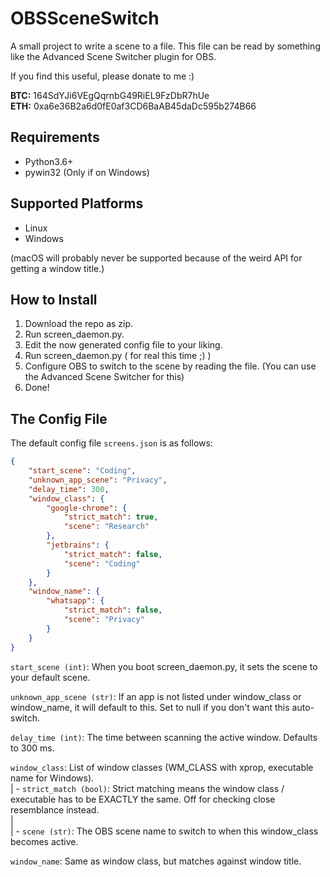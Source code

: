 # OBSSceneSwitch
A small project to write a scene to a file. This file can be read by something like the Advanced Scene Switcher plugin for OBS.

If you find this useful, please donate to me :)

**BTC:** 164SdYJi6VEgQqrnbG49RiEL9FzDbR7hUe\
**ETH:** 0xa6e36B2a6d0fE0af3CD6BaAB45daDc595b274B66

## Requirements
* Python3.6+
* pywin32 (Only if on Windows)

## Supported Platforms
* Linux
* Windows

(macOS will probably never be supported because of the weird API for getting a window title.)

## How to Install
1. Download the repo as zip.
1. Run screen_daemon.py.
1. Edit the now generated config file to your liking.
1. Run screen_daemon.py ( for real this time ;) )
1. Configure OBS to switch to the scene by reading the file. (You can use the Advanced Scene Switcher for this)
1. Done!

## The Config File
The default config file ``screens.json`` is as follows:
```json
{
    "start_scene": "Coding",
    "unknown_app_scene": "Privacy",
    "delay_time": 300,                            
    "window_class": {
        "google-chrome": {
            "strict_match": true,
            "scene": "Research"
        },
        "jetbrains": {
            "strict_match": false,
            "scene": "Coding"
        }
    },
    "window_name": {
        "whatsapp": {
            "strict_match": false,
            "scene": "Privacy"
        }
    }
}
```

``start_scene (int)``: When you boot screen_daemon.py, it sets the scene to your default scene.

``unknown_app_scene (str)``: If an app is not listed under window_class or window_name, it will default to this. Set to null if you don't want this auto-switch.

``delay_time (int)``: The time between scanning the active window. Defaults to 300 ms.

``window_class``: List of window classes (WM_CLASS with xprop, executable name for Windows).\
|  - ``strict_match (bool)``: Strict matching means the window class / executable has to be EXACTLY the same. Off for checking close resemblance instead.\
|  \
|  - ``scene (str)``: The OBS scene name to switch to when this window_class becomes active.

``window_name``: Same as window class, but matches against window title.
